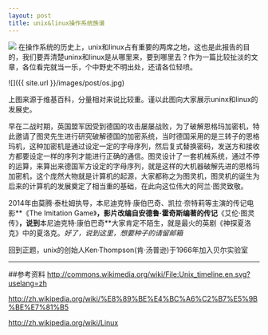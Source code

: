 ```yaml
---
layout: post
title: unix&linux操作系统族谱
---
```

<img src="{{ site.url }}/images/post/os.jpg" class="excerpt">
在操作系统的历史上，unix和linux占有重要的两席之地，这也是此报告的目的，我们要弄清楚uninx和linux是从哪里来，要到哪里去？作为一篇比较扯淡的文章，各位看完就当一乐，个中野史不明出处，还请各位轻喷。

<!-- ## -->
![]({{ site.url }}/images/post/os.jpg)

上图来源于维基百科，分量相对来说比较重。谨以此图向大家展示uninx和linux的发展史。

早在二战时期，英国盟军因受到德国的攻击屡屡战败，为了破解恩格玛加密机，特此邀请了图灵先生进行研究破解德国的加密系统，当时德国采用的是三转子的恩格玛机，这种加密机是通过设定一定的字母序列，然后复式替换密码，发送方和接收方都要设定一样的序列才能进行正确的通信。图灵设计了一套机械系统，通过不停的运算，来算出来德国军方设定的字母序列，就是这样的大机器破解先进的恩格玛加密机，这个庞然大物就是计算机的起源，大家都称之为图灵机，图灵机的诞生为后来的计算机的发展奠定了相当重的基础，在此向这位伟大的阿兰·图灵致敬。

2014年由莫腾·泰杜姆执导，本尼迪克特·康伯巴奇、凯拉·奈特莉等主演的传记电影**《The Imitation Game》**，影片改编自安德鲁·霍奇斯编著的传记**《艾伦·图灵传》**，说到**本尼迪克特·康伯巴奇**大家肯定不陌生，就是最火的英剧《神探夏洛克》中的夏洛克。*好了，说到这里，想要种子的请留邮箱*

回到正题，unix的创始人Ken·Thompson(肯·汤普逊)于1966年加入贝尔实验室










---
##参考资料
<http://commons.wikimedia.org/wiki/File:Unix_timeline.en.svg?uselang=zh>

<http://zh.wikipedia.org/wiki/%E8%89%BE%E4%BC%A6%C2%B7%E5%9B%BE%E7%81%B5>

<http://zh.wikipedia.org/wiki/Linux>   













